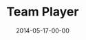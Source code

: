 ---
layout: message
category: message
series: "The New Man"
title: "Team Player"
date: 2014-05-17-00-00
message_id: 864
audio: "http://s3.amazonaws.com/crossroads-media/message/audio/thenewman_04.mp3"
audio-duration: ":"
program: "http://s3.amazonaws.com/crossroads-media/documents/05_17-18_14Program_LO.pdf"
description: "Chuck Mingo talks about how the new man is a team player."
video: "http://s3.amazonaws.com/crossroads-media/message/video/thenewman_04.mp4"
video-duration: ":"
video-image: "http://s3.amazonaws.com/crossroads-media/images/thenewman_04_still.jpg"
explicit: false
---